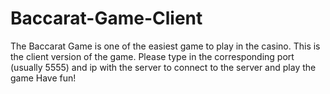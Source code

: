# Baccarat-Game-Client
The Baccarat Game is one of the easiest game to play in the casino.
This is the client version of the game. Please type in the corresponding port (usually 5555) and ip with the server to connect to the server and play the game
Have fun!
